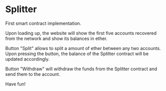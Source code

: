 # Splitter
First smart contract implementation. 

Upon loading up, the website will show the first five accounts recovered from the network and show its balances in ether.

Button "Split" allows to split a amount of ether between any two accounts. Upon pressing the button, the balance of the Splitter contract will be updated accordingly. 

Button "Withdraw" will withdraw the funds from the Splitter contract and send them to the account.

Have fun!